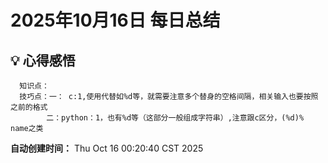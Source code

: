 # 2025年10月16日 每日总结


## 💡 心得感悟
      知识点：
      技巧点：一： c:1,使用代替如%d等，就需要注意多个替身的空格间隔，相关输入也要按照之前的格式
            二：python：1，也有%d等（这部分一般组成字符串）,注意跟c区分，(%d)% name之类



**自动创建时间：** Thu Oct 16 00:20:40 CST 2025
